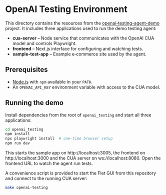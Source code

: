 # OpenAI Testing Environment

This directory contains the resources from the
[openai-testing-agent-demo](https://github.com/openai/openai-testing-agent-demo)
project.  It includes three applications used to run the demo testing agent:

- **cua-server** – Node service that communicates with the OpenAI CUA model and
  controls Playwright.
- **frontend** – Next.js interface for configuring and watching tests.
- **sample-test-app** – Example e‑commerce site used by the agent.

## Prerequisites

- [Node.js](https://nodejs.org) with `npm` available in your `PATH`.
- An `OPENAI_API_KEY` environment variable with access to the CUA model.

## Running the demo

Install dependencies from the root of `openai_testing` and start all three
applications:

```bash
cd openai_testing
npm install
npx playwright install  # one-time browser setup
npm run dev
```

This starts the sample app on http://localhost:3005, the frontend on
http://localhost:3000 and the CUA server on ws://localhost:8080. Open the
frontend URL to watch the agent run tests.

A convenience script is provided to start the Flet GUI from this repository and
connect to the running CUA server:

```bash
make openai-testing
```


